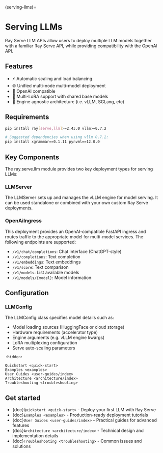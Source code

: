 (serving-llms)=

# Serving LLMs

Ray Serve LLM APIs allow users to deploy multiple LLM models together with a familiar Ray Serve API, while providing compatibility with the OpenAI API.

## Features

- ⚡️ Automatic scaling and load balancing
- 🌐 Unified multi-node multi-model deployment
- 🔌 OpenAI compatible
- 🔄 Multi-LoRA support with shared base models
- 🚀 Engine agnostic architecture (i.e. vLLM, SGLang, etc)

## Requirements

```bash
pip install ray[serve,llm]>=2.43.0 vllm>=0.7.2

# Suggested dependencies when using vllm 0.7.2:
pip install xgrammar==0.1.11 pynvml==12.0.0
```

## Key Components

The ray.serve.llm module provides two key deployment types for serving LLMs:

### LLMServer

The LLMServer sets up and manages the vLLM engine for model serving. It can be used standalone or combined with your own custom Ray Serve deployments.

### OpenAiIngress

This deployment provides an OpenAI-compatible FastAPI ingress and routes traffic to the appropriate model for multi-model services. The following endpoints are supported:

- `/v1/chat/completions`: Chat interface (ChatGPT-style)
- `/v1/completions`: Text completion
- `/v1/embeddings`: Text embeddings
- `/v1/score`: Text comparison
- `/v1/models`: List available models
- `/v1/models/{model}`: Model information

## Configuration

### LLMConfig

The LLMConfig class specifies model details such as:

- Model loading sources (HuggingFace or cloud storage)
- Hardware requirements (accelerator type)
- Engine arguments (e.g. vLLM engine kwargs)
- LoRA multiplexing configuration
- Serve auto-scaling parameters

```{toctree}
:hidden:

Quickstart <quick-start>
Examples <examples>
User Guides <user-guides/index>
Architecture <architecture/index>
Troubleshooting <troubleshooting>
```

## Get started

- {doc}`Quickstart <quick-start>` - Deploy your first LLM with Ray Serve
- {doc}`Examples <examples>` - Production-ready deployment tutorials
- {doc}`User Guides <user-guides/index>` - Practical guides for advanced features
- {doc}`Architecture <architecture/index>` - Technical design and implementation details
- {doc}`Troubleshooting <troubleshooting>` - Common issues and solutions